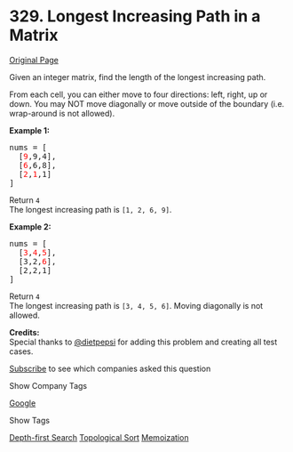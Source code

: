 # 329. Longest Increasing Path in a Matrix

[Original Page](https://leetcode.com/problems/longest-increasing-path-in-a-matrix/)

Given an integer matrix, find the length of the longest increasing path.

From each cell, you can either move to four directions: left, right, up or down. You may NOT move diagonally or move outside of the boundary (i.e. wrap-around is not allowed).

**Example 1:**

<pre>nums = [
  [<font color="red">9</font>,9,4],
  [<font color="red">6</font>,6,8],
  [<font color="red">2</font>,<font color="red">1</font>,1]
]
</pre>

Return `4`  
The longest increasing path is `[1, 2, 6, 9]`.

**Example 2:**

<pre>nums = [
  [<font color="red">3</font>,<font color="red">4</font>,<font color="red">5</font>],
  [3,2,<font color="red">6</font>],
  [2,2,1]
]
</pre>

Return `4`  
The longest increasing path is `[3, 4, 5, 6]`. Moving diagonally is not allowed.

**Credits:**  
Special thanks to [@dietpepsi](https://leetcode.com/discuss/user/dietpepsi) for adding this problem and creating all test cases.

<div>

[Subscribe](/subscribe/) to see which companies asked this question

</div>

<div>

<div id="company_tags" class="btn btn-xs btn-warning">Show Company Tags</div>

<span class="hidebutton">[Google](/company/google/)</span></div>

<div>

<div id="tags" class="btn btn-xs btn-warning">Show Tags</div>

<span class="hidebutton">[Depth-first Search](/tag/depth-first-search/) [Topological Sort](/tag/topological-sort/) [Memoization](/tag/memoization/)</span></div>
